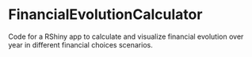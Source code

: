 # FinancialEvolutionCalculator
Code for a RShiny app to calculate and visualize financial evolution over year in different financial choices scenarios.
